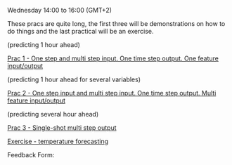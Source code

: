 Wednesday 14:00 to 16:00 (GMT+2)

These pracs are quite long, the first three will be demonstrations on how to do things and the last practical will be an exercise.

(predicting 1 hour ahead)

[Prac 1 - One step and multi step input. One time step output. One feature input/output](https://colab.research.google.com/drive/1Z-VeIKbQBfpib0qNNnHY6VRwwjg1QqIv?usp=sharing)


(predicting 1 hour ahead for several variables)

[Prac 2 - One step input and multi step input. One time step output. Multi feature input/output](https://colab.research.google.com/drive/1eHHM6u9y6MaGQDEqb8w4zuS1RXaXhgYm?usp=sharing)


(predicting several hour ahead)

[Prac 3 - Single-shot multi step output](https://colab.research.google.com/drive/1zjuwpApfq-9ebxB0KXOrwOIopZzTCDmd?usp=sharing)

[Exercise - temperature forecasting](https://colab.research.google.com/drive/1UHqVicKNiFb3jZ3zKXb8irBRJE1ESseY?usp=sharing)

Feedback Form:
